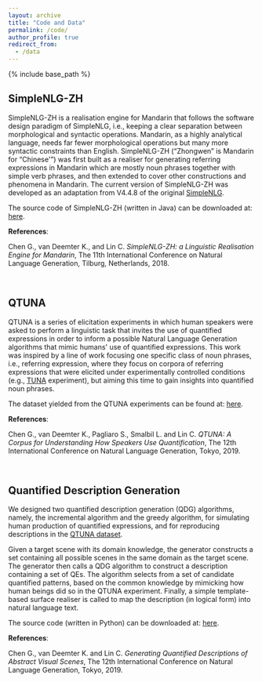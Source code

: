 ```yaml
---
layout: archive
title: "Code and Data"
permalink: /code/
author_profile: true
redirect_from:
  - /data
---
```


{% include base_path %}

## SimpleNLG-ZH

SimpleNLG-ZH is a realisation engine for Mandarin that follows the software design paradigm of SimpleNLG, i.e., keeping a clear separation between morphological and syntactic operations. Mandarin, as a highly analytical language, needs far fewer morphological operations but many more syntactic constraints than English. SimpleNLG-ZH (“Zhongwen” is Mandarin for “Chinese'”) was first built as a realiser for generating referring expressions in Mandarin which are mostly noun phrases together with simple verb phrases, and then extended to cover other constructions and phenomena in Mandarin. The current version of SimpleNLG-ZH was developed as an adaptation from V4.4.8 of the original [SimpleNLG](https://github.com/simplenlg/simplenlg).

The source code of SimpleNLG-ZH (written in Java) can be downloaded at: [here](https://github.com/a-quei/simplenlg-zh).

**References**:

Chen G., van Deemter K., and Lin C. *SimpleNLG-ZH: a Linguistic Realisation Engine for Mandarin*, The 11th International Conference on Natural Language Generation, Tilburg,  Netherlands, 2018.

<br>

## QTUNA


QTUNA is a series of elicitation experiments in which human speakers were asked to perform a linguistic task that invites the use of quantified expressions in order to inform a possible Natural Language Generation algorithms that mimic humans' use of quantified expressions. This work was inspired by a line of work focusing one specific class of noun phrases, i.e., referring expression, where they focus on corpora of referring expressions  that  were  elicited  under  experimentally  controlled  conditions (e.g., [TUNA](https://www.abdn.ac.uk/ncs/departments/computing-science/tuna-318.php) experiment), but aiming  this  time  to  gain  insights into quantified noun phrases.

The dataset yielded from the QTUNA experiments can be found at: [here](https://github.com/a-quei/qtuna).

**References**:

Chen G., van Deemter K., Pagliaro S., Smalbil L. and Lin C.  *QTUNA: A Corpus for Understanding How Speakers Use Quantification*, The 12th International Conference on Natural Language Generation,  Tokyo, 2019.

<br>

## Quantified Description Generation

We designed two quantified description generation (QDG) algorithms, namely, the incremental algorithm and the greedy algorithm, for simulating human production of quantified expressions, and for reproducing descriptions in the [QTUNA dataset](https://github.com/a-quei/quantified-description-generation).

Given a target scene with its domain knowledge, the generator constructs a set containing all possible scenes in the same domain as the target scene. The generator then calls a QDG algorithm to construct a description containing a set of QEs. The algorithm selects from a set of candidate quantified patterns, based on the common knowledge by mimicking how human beings did so in the QTUNA experiment. Finally, a simple template-based surface realiser is called to map the description (in logical form) into natural language text.

The source code (written in Python) can be downloaded at: [here](https://github.com/a-quei/quantified-description-generation).

**References**:

Chen G., van Deemter K. and Lin C. *Generating Quantified Descriptions of Abstract Visual Scenes*, The 12th International Conference on Natural Language Generation,  Tokyo, 2019.